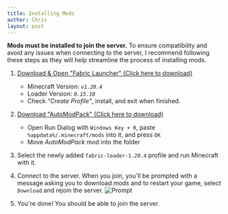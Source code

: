 ```yaml
---
title: Installing Mods
author: Chris
layout: post
---
```


**Mods must be installed to join the server.** To ensure compatibility and avoid any issues when connecting to the server, I recommend following these steps as they will help streamline the process of installing mods.

1. [Download & Open "Fabric Launcher" (Click here to download)](https://maven.fabricmc.net/net/fabricmc/fabric-installer/1.0.1/fabric-installer-1.0.1.exe)
    - Minecraft Version: *`v1.20.4`*
    - Loader Version: *`0.15.10`*
    - Check *"Create Profile"*, install, and exit when finished.

2. [Download "AutoModPack" (Click here to download)](https://cdn.modrinth.com/data/k68glP2e/versions/1ZPaL1PB/automodpack-fabric-4.0.0-beta1-1.20.4.jar)
    - Open Run Dialog with ```Windows Key + R```, paste ```%appdata%/.minecraft/mods``` into it, and press ```OK```
    - Move *AutoModPack* mod into the folder
3. Select the newly added `fabric-loader-1.20.4` profile and run Minecraft with it.

4. Connect to the server. When you join, you'll be prompted with a message asking you to download mods and to restart your game, select `Download` and rejoin the server.
![Prompt](https://media.forgecdn.net/attachments/473/612/automodpack-screenshot3.png)

5. You're done! You should be able to join the server.